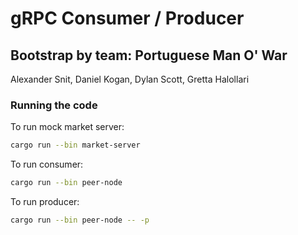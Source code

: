 # gRPC Consumer / Producer
## Bootstrap by team: Portuguese Man O' War
Alexander Snit, Daniel Kogan, Dylan Scott, Gretta Halollari

### Running the code

To run mock market server:
```bash
cargo run --bin market-server
```

To run consumer:
```bash
cargo run --bin peer-node
```

To run producer:
```bash
cargo run --bin peer-node -- -p  
```

